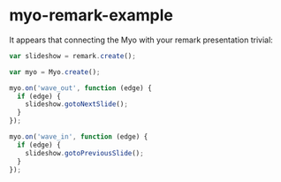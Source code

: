 # myo-remark-example

It appears that connecting the Myo with your remark presentation trivial:



```javascript
var slideshow = remark.create();

var myo = Myo.create();

myo.on('wave_out', function (edge) {
  if (edge) {
    slideshow.gotoNextSlide();
  }
});

myo.on('wave_in', function (edge) {
  if (edge) {
    slideshow.gotoPreviousSlide();
  }
});
```


